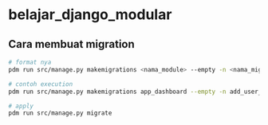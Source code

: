 # belajar_django_modular

## Cara membuat migration
```sh
# format nya
pdm run src/manage.py makemigrations <nama_module> --empty -n <nama_migration>

# contoh execution
pdm run src/manage.py makemigrations app_dashboard --empty -n add_user_group

# apply
pdm run src/manage.py migrate
